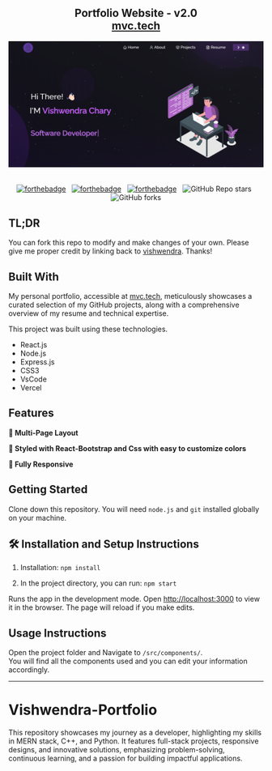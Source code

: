 <h2 align="center">
  Portfolio Website - v2.0<br/>
  <a href="https://vishwendra-portfolio.vercel.app/resume" target="_blank">mvc.tech</a>
</h2>
<div align="center">
  <img alt="Demo" src="./Images/vish_img.png" />
</div>

<br/>

<center>

[![forthebadge](https://forthebadge.com/images/badges/built-with-love.svg)](https://forthebadge.com) &nbsp;
[![forthebadge](https://forthebadge.com/images/badges/made-with-javascript.svg)](https://forthebadge.com) &nbsp;
[![forthebadge](https://forthebadge.com/images/badges/open-source.svg)](https://forthebadge.com) &nbsp;
![GitHub Repo stars](https://img.shields.io/github/stars/monk0707/Portfolio?color=red&logo=github&style=for-the-badge) &nbsp;
![GitHub forks](https://img.shields.io/github/forks/monk0707/Portfolio?color=red&logo=github&style=for-the-badge)

</center>



## TL;DR

You can fork this repo to modify and make changes of your own. Please give me proper credit by linking back to [vishwendra](https://github.com/vishwendra04/Vishwendra-Portfolio). Thanks!

## Built With

<!-- My personal portfolio <a href="https://portfolio-monk0707s-projects.vercel.app/" target="_blank">mvc.tech</a> which features some of my github projects as well as my resume and technical skills.<br/> -->
My personal portfolio, accessible at <a href="https://vishwendra-portfolio.vercel.app/resume" target="_blank">mvc.tech</a>, meticulously showcases a curated selection of my GitHub projects, along with a comprehensive overview of my resume and technical expertise.

This project was built using these technologies.

- React.js
- Node.js
- Express.js
- CSS3
- VsCode
- Vercel

## Features

**📖 Multi-Page Layout**

**🎨 Styled with React-Bootstrap and Css with easy to customize colors**

**📱 Fully Responsive**

## Getting Started

Clone down this repository. You will need `node.js` and `git` installed globally on your machine.

## 🛠 Installation and Setup Instructions

1. Installation: `npm install`

2. In the project directory, you can run: `npm start`

Runs the app in the development mode.
Open [http://localhost:3000](http://localhost:3000) to view it in the browser.
The page will reload if you make edits.

## Usage Instructions

Open the project folder and Navigate to `/src/components/`. <br/>
You will find all the components used and you can edit your information accordingly.



---

# Vishwendra-Portfolio
This repository showcases my journey as a developer, highlighting my skills in MERN stack, C++, and Python. It features full-stack projects, responsive designs, and innovative solutions, emphasizing problem-solving, continuous learning, and a passion for building impactful applications.
